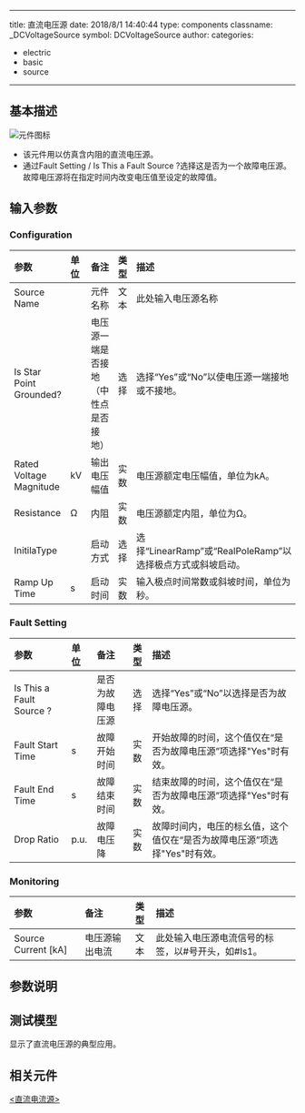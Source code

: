 
---
title: 直流电压源
date: 2018/8/1 14:40:44
type: components
classname: _DCVoltageSource
symbol: DCVoltageSource
author: 
categories: 
- electric
- basic
- source
---
## <span id="comp_desc">基本描述</span>
![元件图标]()

+ 该元件用以仿真含内阻的直流电压源。
+ 通过Fault Setting / Is This a Fault Source ?选择这是否为一个故障电压源。故障电压源将在指定时间内改变电压值至设定的故障值。

## <span id="comp_params">输入参数</span>
### <span id="comp_params_group_Configuration">Configuration</span>
| 参数 | 单位 | 备注 | 类型 | 描述 |
| :--- | :--- | :--- | :--: | :--- |
| <span id="comp_params_param_Name">Source Name</span> |  | 元件名称 | 文本 | 此处输入电压源名称  |
| <span id="comp_params_param_Grnd">Is Star Point Grounded?</span> |  | 电压源一端是否接地（中性点是否接地） | 选择 | 选择“Yes”或“No”以使电压源一端接地或不接地。 |
| <span id="comp_params_param_Vm">Rated Voltage Magnitude</span> | kV | 输出电压幅值 | 实数 | 电压源额定电压幅值，单位为kA。 |
| <span id="comp_params_param_R">Resistance</span> | Ω | 内阻 | 实数 | 电压源额定内阻，单位为Ω。 |
| <span id="comp_params_param_Init">InitilaType</span> |  | 启动方式 | 选择 | 选择“LinearRamp”或“RealPoleRamp”以选择极点方式或斜坡启动。 |
| <span id="comp_params_param_Tc">Ramp Up Time</span> | s | 启动时间 | 实数 | 输入极点时间常数或斜坡时间，单位为秒。 |

[Source Name]: #comp_params_param_Name "Source Name"
[Is Star Point Grounded?]: #comp_params_param_Grnd "Is Star Point Grounded?"
[Rated Voltage Magnitude]: #comp_params_param_Vm "Rated Voltage Magnitude"
[Resistance]: #comp_params_param_R "Resistance"
[InitilaType]: #comp_params_param_Init "InitilaType"
[Ramp Up Time]: #comp_params_param_Tc "Ramp Up Time"

### <span id="comp_params_group_Fault">Fault Setting</span>
| 参数 | 单位 | 备注 | 类型 | 描述 |
| :--- | :--- | :--- | :--: | :--- |
| <span id="comp_params_param_Fault">Is This a Fault Source ?</span> |  | 是否为故障电压源 | 选择 | 选择“Yes”或“No”以选择是否为故障电压源。 |
| <span id="comp_params_param_Tfs">Fault Start Time</span> | s | 故障开始时间 | 实数 | 开始故障的时间，这个值仅在“是否为故障电压源”项选择"Yes"时有效。 |
| <span id="comp_params_param_Tfe">Fault End Time</span> | s | 故障结束时间 | 实数 | 结束故障的时间，这个值仅在“是否为故障电压源”项选择"Yes"时有效。 |
| <span id="comp_params_param_Dr">Drop Ratio</span> | p.u. | 故障电压降 | 实数 | 故障时间内，电压的标幺值，这个值仅在“是否为故障电压源”项选择"Yes"时有效。 |

[Is This a Fault Source ?]: #comp_params_param_Fault "Is This a Fault Source ?"
[Fault Start Time]: #comp_params_param_Tfs "Fault Start Time"
[Fault End Time]: #comp_params_param_Tfe "Fault End Time"
[Drop Ratio]: #comp_params_param_Dr "Drop Ratio"

### <span id="comp_params_group_Monitoring">Monitoring</span>
| 参数 | 备注 | 类型 | 描述 |
| :--- | :--- | :--: | :--- |
| <span id="comp_params_param_I">Source Current \[kA\]</span> | 电压源输出电流 | 文本 | 此处输入电压源电流信号的标签，以#号开头，如#Is1。 |

[Source Current \[kA\]]: #comp_params_param_I "Source Current \[kA\]"


## <span id="comp_remarks">参数说明</span>


## <span id="comp_example">测试模型</span>
[<test name>](<test link>)显示了直流电压源的典型应用。

## <span id="comp_seealso">相关元件</span>
[<直流电流源>](<test link>)





